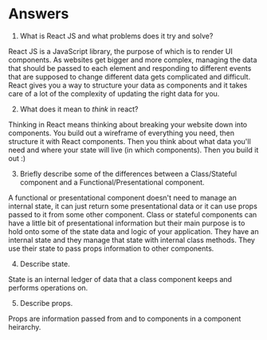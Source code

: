 # Answers

1.  What is React JS and what problems does it try and solve?

  React JS is a JavaScript library, the purpose of which is to render UI components. As websites get bigger and more complex, managing the data that should be passed to each element and responding to different events that are supposed to change different data gets complicated and difficult. React gives you a way to structure your data as components and it takes care of a lot of the complexity of updating the right data for you.

2.  What does it mean to _think_ in react?

  Thinking in React means thinking about breaking your website down into components. You build out a wireframe of everything you need, then structure it with React components. Then you think about what data you'll need and where your state will live (in which components). Then you build it out :)

3.  Briefly describe some of the differences between a Class/Stateful component and a Functional/Presentational component.

  A functional or presentational component doesn't need to manage an internal state, it can just return some presentational data or it can use props passed to it from some other component. Class or stateful components can have a little bit of presentational information but their main purpose is to hold onto some of the state data and logic of your application. They have an internal state and they manage that state with internal class methods. They use their state to pass props information to other components.

4.  Describe state.

  State is an internal ledger of data that a class component keeps and performs operations on.

5.  Describe props.

  Props are information passed from and to components in a component heirarchy.
